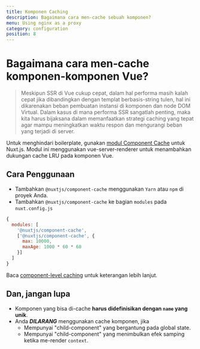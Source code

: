 ```yaml
---
title: Komponen Caching
description: Bagaimana cara men-cache sebuah komponen?
menu: Using nginx as a proxy
category: configuration
position: 8
---
```


# Bagaimana cara men-cache komponen-komponen Vue?

> Meskipun SSR di Vue cukup cepat, dalam hal performa masih kalah cepat jika dibandingkan dengan templat berbasis-string tulen, hal ini dikarenakan beban pembuatan instansi di komponen dan node DOM Virtual. Dalam kasus di mana performa SSR sangatlah penting, maka kita harus bijaksana dalam memanfaatkan strategi caching yang tepat agar mampu meningkatkan waktu respon dan mengurangi beban yang terjadi di server.

Untuk menghindari boilerplate, gunakan [modul Component Cache](https://github.com/nuxt-community/modules/tree/master/packages/component-cache) untuk Nuxt.js. Modul ini menggunakan vue-server-renderer untuk menambahkan dukungan cache LRU pada komponen Vue.

## Cara Penggunaan

- Tambahkan `@nuxtjs/component-cache` menggunakan  `Yarn` atau `npm` di proyek Anda.
- Tambahkan `@nuxtjs/component-cache` ke bagian `modules` pada `nuxt.config.js`

```js
{
  modules: [
    '@nuxtjs/component-cache',
    ['@nuxtjs/component-cache', {
      max: 10000,
      maxAge: 1000 * 60 * 60
    }]
  ]
}
```

Baca [component-level caching](http://ssr.vuejs.org/en/caching.html#component-level-caching) untuk keterangan lebih lanjut.

## Dan, jangan lupa 

- Komponen yang bisa di-cache **harus didefinisikan dengan `name` yang unik**.
- Anda ***DILARANG*** menggunakan cache komponen, jika
    - Mempunyai "child-component" yang bergantung pada global state.
    - Mempunyai "child-component" yang menimbulkan efek samping ketika me-render `context`.
